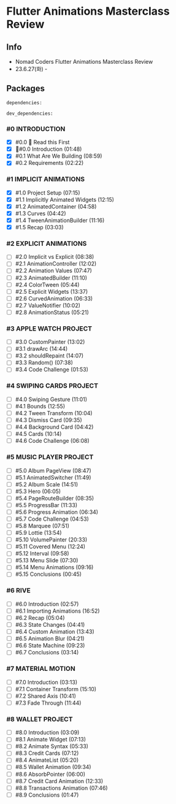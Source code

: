 # Flutter Animations Masterclass Review

## Info

- Nomad Coders Flutter Animations Masterclass Review
- 23.6.27(화) -

## Packages

```
dependencies:

dev_dependencies:

```

### **#0 INTRODUCTION**

- [x] #0.0 🚨 Read this First
- [x] 🚨#0.0 Introduction (01:48)
- [x] #0.1 What Are We Building (08:59)
- [x] #0.2 Requirements (02:22)

### **#1 IMPLICIT ANIMATIONS**

- [x] #1.0 Project Setup (07:15)
- [x] #1.1 Implicitly Animated Widgets (12:15)
- [x] #1.2 AnimatedContainer (04:58)
- [x] #1.3 Curves (04:42)
- [x] #1.4 TweenAnimationBuilder (11:16)
- [x] #1.5 Recap (03:03)

### **#2 EXPLICIT ANIMATIONS**

- [ ] #2.0 Implicit vs Explicit (08:38)
- [ ] #2.1 AnimationController (12:02)
- [ ] #2.2 Animation Values (07:47)
- [ ] #2.3 AnimatedBuilder (11:10)
- [ ] #2.4 ColorTween (05:44)
- [ ] #2.5 Explicit Widgets (13:37)
- [ ] #2.6 CurvedAnimation (06:33)
- [ ] #2.7 ValueNotifier (10:02)
- [ ] #2.8 AnimationStatus (05:21)

### **#3 APPLE WATCH PROJECT**

- [ ] #3.0 CustomPainter (13:02)
- [ ] #3.1 drawArc (14:44)
- [ ] #3.2 shouldRepaint (14:07)
- [ ] #3.3 Random() (07:38)
- [ ] #3.4 Code Challenge (01:53)

### **#4 SWIPING CARDS PROJECT**

- [ ] #4.0 Swiping Gesture (11:01)
- [ ] #4.1 Bounds (12:55)
- [ ] #4.2 Tween Transform (10:04)
- [ ] #4.3 Dismiss Card (09:35)
- [ ] #4.4 Background Card (04:42)
- [ ] #4.5 Cards (10:14)
- [ ] #4.6 Code Challenge (06:08)

### **#5 MUSIC PLAYER PROJECT**

- [ ] #5.0 Album PageView (08:47)
- [ ] #5.1 AnimatedSwitcher (11:49)
- [ ] #5.2 Album Scale (14:51)
- [ ] #5.3 Hero (06:05)
- [ ] #5.4 PageRouteBuilder (08:35)
- [ ] #5.5 ProgressBar (11:33)
- [ ] #5.6 Progress Animation (06:34)
- [ ] #5.7 Code Challenge (04:53)
- [ ] #5.8 Marquee (07:51)
- [ ] #5.9 Lottie (13:54)
- [ ] #5.10 VolumePainter (20:33)
- [ ] #5.11 Covered Menu (12:24)
- [ ] #5.12 Interval (09:58)
- [ ] #5.13 Menu Slide (07:30)
- [ ] #5.14 Menu Animations (09:16)
- [ ] #5.15 Conclusions (00:45)

### **#6 RIVE**

- [ ] #6.0 Introduction (02:57)
- [ ] #6.1 Importing Animations (16:52)
- [ ] #6.2 Recap (05:04)
- [ ] #6.3 State Changes (04:41)
- [ ] #6.4 Custom Animation (13:43)
- [ ] #6.5 Animation Blur (04:21)
- [ ] #6.6 State Machine (09:23)
- [ ] #6.7 Conclusions (03:14)

### **#7 MATERIAL MOTION**

- [ ] #7.0 Introduction (03:13)
- [ ] #7.1 Container Transform (15:10)
- [ ] #7.2 Shared Axis (10:41)
- [ ] #7.3 Fade Through (11:44)

### **#8 WALLET PROJECT**

- [ ] #8.0 Introduction (03:09)
- [ ] #8.1 Animate Widget (07:13)
- [ ] #8.2 Animate Syntax (05:33)
- [ ] #8.3 Credit Cards (07:12)
- [ ] #8.4 AnimateList (05:20)
- [ ] #8.5 Wallet Animation (09:34)
- [ ] #8.6 AbsorbPointer (06:00)
- [ ] #8.7 Credit Card Animation (12:33)
- [ ] #8.8 Transactions Animation (07:46)
- [ ] #8.9 Conclusions (01:47)
